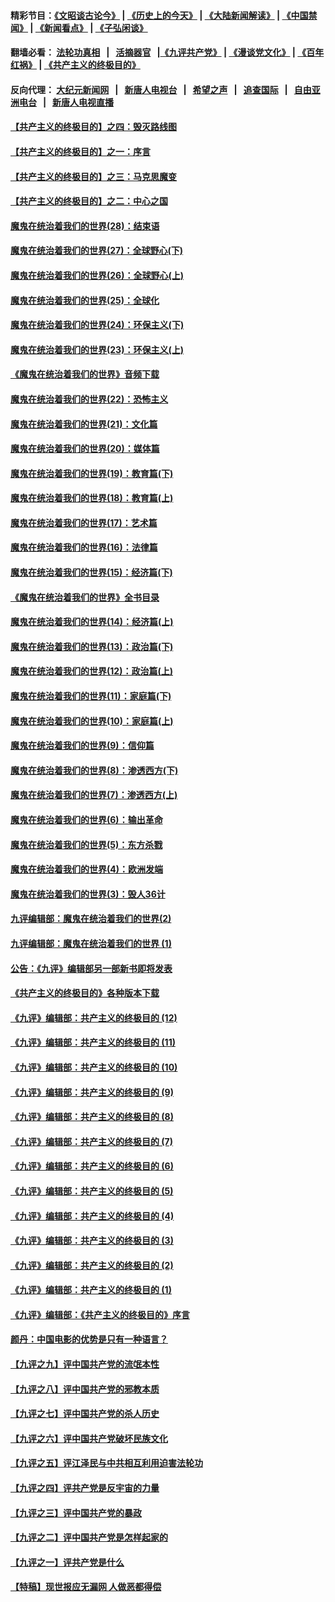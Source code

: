 #### 精彩节目：[《文昭谈古论今》](http://155.138.205.71/wenzhao) | [《历史上的今天》](http://155.138.205.71/today-in-history) | [《大陆新闻解读》](http://155.138.205.71/ntdtv-comedy) | [《中国禁闻》](http://155.138.205.71/ntdtv-news) | [《新闻看点》](http://155.138.205.71/news-insight) | [《子弘闲谈》](http://155.138.205.71/zihongxiantan/) 

 #### 翻墙必看： [法轮功真相](http://155.138.205.71:10000/videos/truth.html) &nbsp;&nbsp;|&nbsp;&nbsp; [活摘器官](http://155.138.205.71:10000/videos/res/Organs/) &nbsp;&nbsp;|[《九评共产党》](http://155.138.205.71:10000/videos/jiuping) | [《漫谈党文化》](http://155.138.205.71:10000/videos/mtdwh) | [《百年红祸》](http://155.138.205.71:10000/videos/bnhh) | [《共产主义的终极目的》](http://155.138.205.71:10000/videos/res/zjmd) 

 #### 反向代理： [大纪元新闻网](http://155.138.205.71:10080/) &nbsp;&nbsp;|&nbsp;&nbsp; [新唐人电视台](http://155.138.205.71:8000/) &nbsp;&nbsp;|&nbsp;&nbsp; [希望之声](http://155.138.205.71:8200/) &nbsp;&nbsp;|&nbsp;&nbsp; [追查国际](http://155.138.205.71:10010/) &nbsp;&nbsp;|&nbsp;&nbsp; [自由亚洲电台](http://155.138.205.71:9800/) &nbsp;&nbsp;|&nbsp;&nbsp; [新唐人电视直播](http://155.138.205.71/) 

#### [【共产主义的终极目的】之四：毁灭路线图](../pages/nsc422/n11086284.md?t=03040636) 

#### [【共产主义的终极目的】之一：序言](../pages/nsc422/n11086077.md?t=03040636) 

#### [【共产主义的终极目的】之三：马克思魔变](../pages/nsc422/n11061941.md?t=03040636) 

#### [【共产主义的终极目的】之二：中心之国](../pages/nsc422/n11047728.md?t=03040636) 

#### [魔鬼在统治着我们的世界(28)：结束语](../pages/nsc422/n10936246.md?t=03040636) 

#### [魔鬼在统治着我们的世界(27)：全球野心(下)](../pages/nsc422/n10928319.md?t=03040636) 

#### [魔鬼在统治着我们的世界(26)：全球野心(上)](../pages/nsc422/n10900318.md?t=03040636) 

#### [魔鬼在统治着我们的世界(25)：全球化](../pages/nsc422/n10788205.md?t=03040636) 

#### [魔鬼在统治着我们的世界(24)：环保主义(下)](../pages/nsc422/n10695307.md?t=03040636) 

#### [魔鬼在统治着我们的世界(23)：环保主义(上)](../pages/nsc422/n10688613.md?t=03040636) 

#### [《魔鬼在统治着我们的世界》音频下载](../pages/nsc422/n10635553.md?t=03040636) 

#### [魔鬼在统治着我们的世界(22)：恐怖主义](../pages/nsc422/n10614727.md?t=03040636) 

#### [魔鬼在统治着我们的世界(21)：文化篇](../pages/nsc422/n10597706.md?t=03040636) 

#### [魔鬼在统治着我们的世界(20)：媒体篇](../pages/nsc422/n10586579.md?t=03040636) 

#### [魔鬼在统治着我们的世界(19)：教育篇(下)](../pages/nsc422/n10564808.md?t=03040636) 

#### [魔鬼在统治着我们的世界(18)：教育篇(上)](../pages/nsc422/n10526970.md?t=03040636) 

#### [魔鬼在统治着我们的世界(17)：艺术篇](../pages/nsc422/n10499093.md?t=03040636) 

#### [魔鬼在统治着我们的世界(16)：法律篇](../pages/nsc422/n10485969.md?t=03040636) 

#### [魔鬼在统治着我们的世界(15)：经济篇(下)](../pages/nsc422/n10469975.md?t=03040636) 

#### [《魔鬼在统治着我们的世界》全书目录](../pages/nsc422/n10464261.md?t=03040636) 

#### [魔鬼在统治着我们的世界(14)：经济篇(上)](../pages/nsc422/n10457370.md?t=03040636) 

#### [魔鬼在统治着我们的世界(13)：政治篇(下)](../pages/nsc422/n10448270.md?t=03040636) 

#### [魔鬼在统治着我们的世界(12)：政治篇(上)](../pages/nsc422/n10444576.md?t=03040636) 

#### [魔鬼在统治着我们的世界(11)：家庭篇(下)](../pages/nsc422/n10440961.md?t=03040636) 

#### [魔鬼在统治着我们的世界(10)：家庭篇(上)](../pages/nsc422/n10435448.md?t=03040636) 

#### [魔鬼在统治着我们的世界(9)：信仰篇](../pages/nsc422/n10432159.md?t=03040636) 

#### [魔鬼在统治着我们的世界(8)：渗透西方(下)](../pages/nsc422/n10429603.md?t=03040636) 

#### [魔鬼在统治着我们的世界(7)：渗透西方(上)](../pages/nsc422/n10426013.md?t=03040636) 

#### [魔鬼在统治着我们的世界(6)：输出革命](../pages/nsc422/n10421536.md?t=03040636) 

#### [魔鬼在统治着我们的世界(5)：东方杀戮](../pages/nsc422/n10417707.md?t=03040636) 

#### [魔鬼在统治着我们的世界(4)：欧洲发端](../pages/nsc422/n10414890.md?t=03040636) 

#### [魔鬼在统治着我们的世界(3)：毁人36计](../pages/nsc422/n10411583.md?t=03040636) 

#### [九评编辑部：魔鬼在统治着我们的世界(2)](../pages/nsc422/n10410036.md?t=03040636) 

#### [九评编辑部：魔鬼在统治着我们的世界 (1)](../pages/nsc422/n10406825.md?t=03040636) 

#### [公告：《九评》编辑部另一部新书即将发表](../pages/nsc422/n10405104.md?t=03040636) 

#### [《共产主义的终极目的》各种版本下载](../pages/nsc422/n10022138.md?t=03040636) 

#### [《九评》编辑部：共产主义的终极目的 (12)](../pages/nsc422/n9933272.md?t=03040636) 

#### [《九评》编辑部：共产主义的终极目的 (11)](../pages/nsc422/n9924973.md?t=03040636) 

#### [《九评》编辑部：共产主义的终极目的 (10)](../pages/nsc422/n9920883.md?t=03040636) 

#### [《九评》编辑部：共产主义的终极目的 (9)](../pages/nsc422/n9916363.md?t=03040636) 

#### [《九评》编辑部：共产主义的终极目的 (8)](../pages/nsc422/n9912488.md?t=03040636) 

#### [《九评》编辑部：共产主义的终极目的 (7)](../pages/nsc422/n9901176.md?t=03040636) 

#### [《九评》编辑部：共产主义的终极目的 (6)](../pages/nsc422/n9899359.md?t=03040636) 

#### [《九评》编辑部：共产主义的终极目的 (5)](../pages/nsc422/n9893174.md?t=03040636) 

#### [《九评》编辑部：共产主义的终极目的 (4)](../pages/nsc422/n9891246.md?t=03040636) 

#### [《九评》编辑部：共产主义的终极目的 (3)](../pages/nsc422/n9879879.md?t=03040636) 

#### [《九评》编辑部：共产主义的终极目的 (2)](../pages/nsc422/n9876205.md?t=03040636) 

#### [《九评》编辑部：共产主义的终极目的 (1)](../pages/nsc422/n9865857.md?t=03040636) 

#### [《九评》编辑部：《共产主义的终极目的》序言](../pages/nsc422/n9862666.md?t=03040636) 

#### [颜丹：中国电影的优势是只有一种语言？](../pages/nsc422/n9583062.md?t=03040636) 

#### [【九评之九】评中国共产党的流氓本性](../pages/nsc422/n737542.md?t=03040636) 

#### [【九评之八】评中国共产党的邪教本质](../pages/nsc422/n735942.md?t=03040636) 

#### [【九评之七】评中国共产党的杀人历史](../pages/nsc422/n733806.md?t=03040636) 

#### [【九评之六】评中国共产党破坏民族文化](../pages/nsc422/n731667.md?t=03040636) 

#### [【九评之五】评江泽民与中共相互利用迫害法轮功](../pages/nsc422/n730058.md?t=03040636) 

#### [【九评之四】评共产党是反宇宙的力量](../pages/nsc422/n727814.md?t=03040636) 

#### [【九评之三】评中国共产党的暴政](../pages/nsc422/n725597.md?t=03040636) 

#### [【九评之二】评中国共产党是怎样起家的](../pages/nsc422/n723946.md?t=03040636) 

#### [【九评之一】评共产党是什么](../pages/nsc422/n722529.md?t=03040636) 

#### [【特稿】现世报应无漏网 人做恶都得偿](../pages/nsc422/n4215167.md?t=03040636) 

